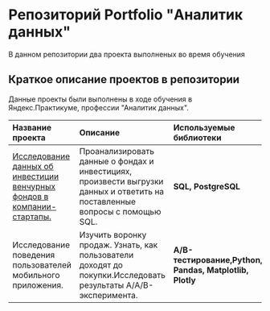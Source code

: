 # Репозиторий Portfolio  "Аналитик данных"

В данном репозитории два проекта выполненых во время обучения

## Краткое описание проектов в репозитории

Данные проекты были выполнены в ходе обучения в Яндекс.Практикуме, профессии "Аналитик данных".

| Название проекта | Описание | Используемые библиотеки | 
| :---------------------- | :---------------------- | :---------------------- |
| [Исследование данных об инвестиции венчурных фондов в компании-стартапы.](https://github.com/edsa65/Portfolio/tree/main/Base_SQL)| Проанализировать данные о фондах и инвестициях, произвести выгрузки данных и ответить на поставленные вопросы с помощью SQL.| **SQL, PostgreSQL** |
|Исследование поведения пользователей мобильного приложения.|Изучить воронку продаж. Узнать, как пользователи доходят до покупки.Исследовать результаты A/A/B-эксперимента.|**A/B-тестирование,Python, Pandas, Matplotlib, Plotly**|
